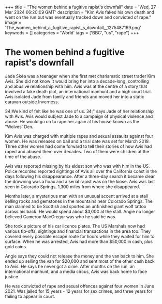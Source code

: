 +++
title = "The women behind a fugitive rapist's downfall"
date = 'Wed, 27 Mar 2024 06:20:09 GMT'
description = "Kim Avis faked his own death and went on the run but was eventually tracked down and convicted of rape."
image = 'The_women_behind_a_fugitive_rapist_s_downfall__1275487169.png'
keywrods =  []
categories = 'World'
tags = ['BBC', "us", "rape"]
+++

# The women behind a fugitive rapist's downfall

Jade Skea was a teenager when she first met charismatic street trader Kim Avis.
She did not know it would bring her into a decade-long, controlling and abusive relationship with him.
Avis was at the centre of a story that involved a fake death plot, an international manhunt and a high court trial.
Avis isolated Jade from family and friends and moved her into a static caravan outside Inverness.

34;We kind of felt like he was one of us.
34;" says Jade of her relationship with Avis.
Avis would subject Jade to a campaign of physical violence and abuse.
He would go on to rape her again at his house known as the <bb>"Wolves<bb>' Den.

Kim Avis was charged with multiple rapes and sexual assaults against four women.
He was released on bail and a trial date was set for March 2019.
Three other women had come forward to tell their stories of how Avis had raped and abused them over decades.
Two of them were children at the time of the abuse.

Avis was reported missing by his eldest son who was with him in the US.
Police recorded reported sightings of Avis all over the California coast in the days following his disappearance.
After a three-day search it became clear the drowning was a hoax and a serial rapist was on the loose.
Avis was last seen in Colorado Springs, 1,300 miles from where she disappeared.

Months later, a mysterious man with an unusual accent arrived at a stall selling rocks and gemstones in the mountains near Colorado Springs.
The man claimed to be Scottish and sported an unfinished giant wolf tattoo across his back.
He would spend about $3,000 at the stall.
Angie no longer believed Cameron MacGregor was who he said he was.

She took a picture of his car licence plates.
The US Marshals now had various tip-offs, sightings and financial transactions in the area too.
They covered every possible escape route for hours while they waited for him to surface.
When he was arrested, Avis had more than $50,000 in cash, plus gold coins.

Angie says they could not release the money and the van back to him.
She ended up selling the van for $20,000 and sent most of the other cash back to Avis.
He says he never got a dime.
After months on the run, an international manhunt, and a media circus, Avis was back home to face justice.

He was convicted of rape and sexual offences against four women in June 2021.
Was jailed for 15 years - 12 years for sex crimes, and three years for failing to appear in court.


